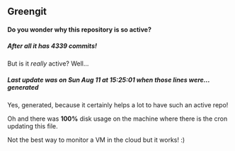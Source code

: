 ## Greengit

#### Do you wonder why this repository is so active?

##### After all it has 4339 commits!

But is it *really* active? Well...

##### Last update was on Sun Aug 11 at 15:25:01 when those lines were... generated

Yes, generated, because it certainly helps a lot to have such an active repo!

Oh and there was **100%** disk usage on the machine
where there is the cron updating this file.

Not the best way to monitor a VM in the cloud but it works! :)
